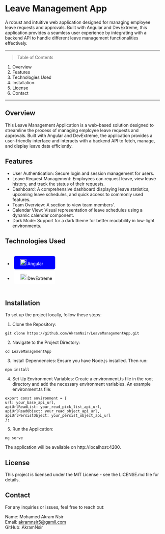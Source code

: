 # Leave Management App

A robust and intuitive web application designed for managing employee leave requests and approvals. Built with Angular and DevExtreme, this application provides a seamless user experience by integrating with a backend API to handle different leave management functionalities effectively.

***

> Table of Contents
1. Overview
2. Features
3. Technologies Used
4. Installation
5. License
6. Contact

***

## Overview
This Leave Management Application is a web-based solution designed to streamline the process of managing employee leave requests and approvals. Built with Angular and DevExtreme, the application provides a user-friendly interface and interacts with a backend API to fetch, manage, and display leave data efficiently.

## Features
* User Authentication: Secure login and session management for users.   
* Leave Request Management: Employees can request leave, view leave history, and track the status of their requests.      
* Dashboard: A comprehensive dashboard displaying leave statistics, upcoming leave schedules, and quick access to commonly    used features.    
* Team Overview: A section to view team members'.   
* Calendar View: Visual representation of leave schedules using a dynamic calendar component.   
* Dark Mode: Support for a dark theme for better readability in low-light environments.

## Technologies Used
<div style="display: flex; gap: 20px; flex-wrap: wrap;">

* <div style="background-color:blue;color:white;border-radius:5px;padding:10px;margin:5px;">
    <img src="https://upload.wikimedia.org/wikipedia/commons/thumb/c/cf/Angular_full_color_logo.svg/2048px-Angular_full_color_logo.svg.png" height="20" width="20" style="padding-left:10px"/> Angular
  </div>

* <div style="background-color:#ffffff;color:#000000;border-radius:5px;padding:10px;margin:5px;">
    <img src="https://devexpress.gallerycdn.vsassets.io/extensions/devexpress/devexpressuniversalsubscription/24.1.3/1718348276132/Microsoft.VisualStudio.Services.Icons.Default" height="20" width="20" style="padding-left:10px"/> DevExtreme
  </div>  

</div>

## Installation
To set up the project locally, follow these steps:

  1. Clone the Repository:
  ```
  git clone https://github.com/AkramNsir/LeaveManagementApp.git
  ```

  2. Navigate to the Project Directory:
  ```
  cd LeaveManagementApp
  ```

  3. Install Dependencies:
  Ensure you have Node.js installed. Then run:
  ```
  npm install
  ```

  4. Set Up Environment Variables:
  Create a environment.ts file in the root directory and add the necessary environment variables. An example environment.ts file:
  ```
  export const environment = {
  url: your_base_api_url,
  apiUrlReadList: your_read_pick_list_api_url,
  apiUrlReadObject: your_read_object_api_url,
  apiUrlPersistObject: your_persist_object_api_url
  };
  ```

  5. Run the Application:
  ```
  ng serve
  ```
  The application will be available on http://localhost:4200.

## License
This project is licensed under the MIT License - see the LICENSE.md file for details.

## Contact
For any inquiries or issues, feel free to reach out:

Name: Mohamed Akram Nsir    
Email: akramnsir5@gamil.com    
GitHub: AkramNsir
